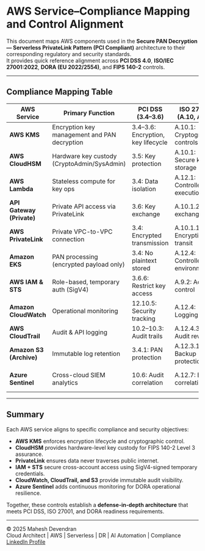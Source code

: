 # AWS Service–Compliance Mapping and Control Alignment

This document maps AWS components used in the **Secure PAN Decryption — Serverless PrivateLink Pattern (PCI Compliant)** architecture to their corresponding regulatory and security standards.  
It provides quick reference alignment across **PCI DSS 4.0**, **ISO/IEC 27001:2022**, **DORA (EU 2022/2554)**, and **FIPS 140-2** controls.

---

## Compliance Mapping Table

| AWS Service | Primary Function | PCI DSS (3.4–3.6) | ISO 27001 (A.10, A.12) | DORA (Art. 9) | FIPS 140-2 |
|--------------|------------------|-------------------|-------------------------|----------------|--------------|
| **AWS KMS** | Encryption key management and PAN decryption | 3.4–3.6: Encryption, key lifecycle | A.10.1: Cryptographic controls | Data protection & integrity | Level 2 |
| **AWS CloudHSM** | Hardware key custody (CryptoAdmin/SysAdmin) | 3.5: Key protection | A.10.1: Secure key storage | Segregation of duties | Level 3 |
| **AWS Lambda** | Stateless compute for key ops | 3.4: Data isolation | A.12.1: Controlled execution | Operational resilience | Uses FIPS endpoints |
| **API Gateway (Private)** | Private API access via PrivateLink | 3.6: Key exchange | A.10.1.2: Key exchange | Controlled communication channel | FIPS TLS endpoints |
| **AWS PrivateLink** | Private VPC-to-VPC connection | 3.4: Encrypted transmission | A.10.1.1: Encryption in transit | ICT continuity | TLS 1.2 FIPS-compliant |
| **Amazon EKS** | PAN processing (encrypted payload only) | 3.4: No plaintext stored | A.12.4: Controlled environment | Risk segmentation | KMS encryption at rest |
| **AWS IAM & STS** | Role-based, temporary auth (SigV4) | 3.6.6: Restrict key access | A.9.2: Access control | Least privilege authentication | FIPS validated |
| **Amazon CloudWatch** | Operational monitoring | 12.10.5: Security tracking | A.12.4: Logging | ICT monitoring | N/A |
| **AWS CloudTrail** | Audit & API logging | 10.2–10.3: Audit trails | A.12.4.3: Audit review | Resilience traceability | N/A |
| **Amazon S3 (Archive)** | Immutable log retention | 3.4.1: PAN protection | A.12.3.1: Backup protection | Evidence retention | AES-256 FIPS validated |
| **Azure Sentinel** | Cross-cloud SIEM analytics | 10.6: Audit correlation | A.12.7: Event correlation | Monitoring ICT risk | TLS 1.2 FIPS compliant |

---

## Summary

Each AWS service aligns to specific compliance and security objectives:  
- **AWS KMS** enforces encryption lifecycle and cryptographic control.  
- **CloudHSM** provides hardware-level key custody for FIPS 140-2 Level 3 assurance.  
- **PrivateLink** ensures data never traverses public internet.  
- **IAM + STS** secure cross-account access using SigV4-signed temporary credentials.  
- **CloudWatch, CloudTrail, and S3** provide immutable audit visibility.  
- **Azure Sentinel** adds continuous monitoring for DORA operational resilience.  

Together, these controls establish a **defense-in-depth architecture** that meets PCI DSS, ISO 27001, and DORA readiness requirements.

---

© 2025 Mahesh Devendran  
Cloud Architect | AWS | Serverless | DR | AI Automation | Compliance  
[LinkedIn Profile](https://www.linkedin.com/in/mahesh-devendran-83a3b214/)
